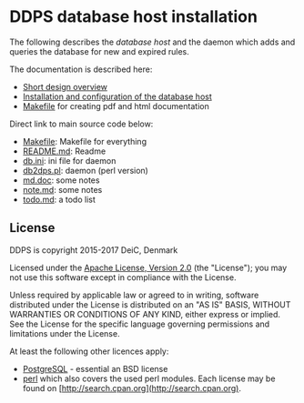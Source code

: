 
# DDPS database host installation

The following describes the _database host_ and the daemon which adds and
queries the database for new and expired rules.

The documentation is described here:

  - [Short design overview](docs/ddps-design-short.md)
  - [Installation and configuration of the database host](docs/ddps-database-server-installation.md)
  - [Makefile](docs/Makefile) for creating pdf and html documentation

Direct link to main source code below:

  - [Makefile](src/Makefile): Makefile for everything
  - [README.md](src/README.md): Readme
  - [db.ini](src/db.ini): ini file for daemon
  - [db2dps.pl](src/db2dps.pl): daemon (perl version)
  - [md.doc](src/md.doc): some notes
  - [note.md](src/note.md): some notes
  - [todo.md](src/todo.md): a todo list

## License

DDPS is copyright 2015-2017 DeiC, Denmark

Licensed under the [Apache License, Version 2.0](http://www.apache.org/licenses/LICENSE-2.0)
(the "License"); you may not use this software except in compliance with the
License.

Unless required by applicable law or agreed to in writing, software distributed
under the License is distributed on an "AS IS" BASIS, WITHOUT WARRANTIES OR
CONDITIONS OF ANY KIND, either express or implied. See the License for the
specific language governing permissions and limitations under the License.

At least the following other licences apply:

  - [PostgreSQL](https://www.postgresql.org/about/licence/) - essential an BSD license
  - [perl](https://dev.perl.org/licenses/) which also covers the used perl modules. Each license
    may be found on [http://search.cpan.org](http://search.cpan.org).

